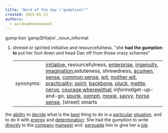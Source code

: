 ```yaml
---
title: "Word of the day \"gumption\""
created: 2015-01-23
authors: 
  - avrahambenemanuel
---
```


gump·tion ˈɡəmpSH(ə)n/ _noun_informal

1. shrewd or spirited initiative and resourcefulness. "she **had the gumption to** put her foot down and head Dan off from those crazy schemes"
    
    <table><tbody><tr><td>synonyms:</td><td><a href="https://www.google.co.il/search?biw=1366&amp;bih=643&amp;q=define+initiative&amp;sa=X&amp;ei=63nCVKHAG4bwaMa_grgM&amp;ved=0CB0Q_SowAA">initiative</a>, resourcefulness, <a href="https://www.google.co.il/search?biw=1366&amp;bih=643&amp;q=define+enterprise&amp;sa=X&amp;ei=63nCVKHAG4bwaMa_grgM&amp;ved=0CB4Q_SowAA">enterprise</a>, <a href="https://www.google.co.il/search?biw=1366&amp;bih=643&amp;q=define+ingenuity&amp;sa=X&amp;ei=63nCVKHAG4bwaMa_grgM&amp;ved=0CB8Q_SowAA">ingenuity</a>, <a href="https://www.google.co.il/search?biw=1366&amp;bih=643&amp;q=define+imagination&amp;sa=X&amp;ei=63nCVKHAG4bwaMa_grgM&amp;ved=0CCAQ_SowAA">imagination</a>;astuteness, shrewdness, <a href="https://www.google.co.il/search?biw=1366&amp;bih=643&amp;q=define+acumen&amp;sa=X&amp;ei=63nCVKHAG4bwaMa_grgM&amp;ved=0CCIQ_SowAA">acumen</a>, <a href="https://www.google.co.il/search?biw=1366&amp;bih=643&amp;q=define+sense&amp;sa=X&amp;ei=63nCVKHAG4bwaMa_grgM&amp;ved=0CCMQ_SowAA">sense</a>, <a href="https://www.google.co.il/search?biw=1366&amp;bih=643&amp;q=define+common+sense&amp;sa=X&amp;ei=63nCVKHAG4bwaMa_grgM&amp;ved=0CCQQ_SowAA">common sense</a>, <a href="https://www.google.co.il/search?biw=1366&amp;bih=643&amp;q=define+wit&amp;sa=X&amp;ei=63nCVKHAG4bwaMa_grgM&amp;ved=0CCUQ_SowAA">wit</a>, <a href="https://www.google.co.il/search?biw=1366&amp;bih=643&amp;q=define+mother+wit&amp;sa=X&amp;ei=63nCVKHAG4bwaMa_grgM&amp;ved=0CCYQ_SowAA">mother wit</a>, <a href="https://www.google.co.il/search?biw=1366&amp;bih=643&amp;q=define+practicality&amp;sa=X&amp;ei=63nCVKHAG4bwaMa_grgM&amp;ved=0CCcQ_SowAA">practicality</a>; <a href="https://www.google.co.il/search?biw=1366&amp;bih=643&amp;q=define+spirit&amp;sa=X&amp;ei=63nCVKHAG4bwaMa_grgM&amp;ved=0CCgQ_SowAA">spirit</a>, <a href="https://www.google.co.il/search?biw=1366&amp;bih=643&amp;q=define+backbone&amp;sa=X&amp;ei=63nCVKHAG4bwaMa_grgM&amp;ved=0CCkQ_SowAA">backbone</a>, <a href="https://www.google.co.il/search?biw=1366&amp;bih=643&amp;q=define+pluck&amp;sa=X&amp;ei=63nCVKHAG4bwaMa_grgM&amp;ved=0CCoQ_SowAA">pluck</a>, <a href="https://www.google.co.il/search?biw=1366&amp;bih=643&amp;q=define+mettle&amp;sa=X&amp;ei=63nCVKHAG4bwaMa_grgM&amp;ved=0CCsQ_SowAA">mettle</a>, <a href="https://www.google.co.il/search?biw=1366&amp;bih=643&amp;q=define+nerve&amp;sa=X&amp;ei=63nCVKHAG4bwaMa_grgM&amp;ved=0CCwQ_SowAA">nerve</a>, <a href="https://www.google.co.il/search?biw=1366&amp;bih=643&amp;q=define+courage&amp;sa=X&amp;ei=63nCVKHAG4bwaMa_grgM&amp;ved=0CC0Q_SowAA">courage</a>,<a href="https://www.google.co.il/search?biw=1366&amp;bih=643&amp;q=define+wherewithal&amp;sa=X&amp;ei=63nCVKHAG4bwaMa_grgM&amp;ved=0CC4Q_SowAA">wherewithal</a>; <em>informal</em>get-up-and-go, <a href="https://www.google.co.il/search?biw=1366&amp;bih=643&amp;q=define+spunk&amp;sa=X&amp;ei=63nCVKHAG4bwaMa_grgM&amp;ved=0CC8Q_SowAA">spunk</a>, <a href="https://www.google.co.il/search?biw=1366&amp;bih=643&amp;q=define+oomph&amp;sa=X&amp;ei=63nCVKHAG4bwaMa_grgM&amp;ved=0CDAQ_SowAA">oomph</a>, <a href="https://www.google.co.il/search?biw=1366&amp;bih=643&amp;q=define+moxie&amp;sa=X&amp;ei=63nCVKHAG4bwaMa_grgM&amp;ved=0CDEQ_SowAA">moxie</a>, <a href="https://www.google.co.il/search?biw=1366&amp;bih=643&amp;q=define+savvy&amp;sa=X&amp;ei=63nCVKHAG4bwaMa_grgM&amp;ved=0CDIQ_SowAA">savvy</a>, <a href="https://www.google.co.il/search?biw=1366&amp;bih=643&amp;q=define+horse+sense&amp;sa=X&amp;ei=63nCVKHAG4bwaMa_grgM&amp;ved=0CDMQ_SowAA">horse sense</a>, (street) smarts</td></tr></tbody></table>
    

​the [ability](http://dictionary.cambridge.org/dictionary/british/ability_1 "ability") to [decide](http://dictionary.cambridge.org/dictionary/british/decide "decide") what is the [best](http://dictionary.cambridge.org/dictionary/british/best "best") thing to do in a [particular](http://dictionary.cambridge.org/dictionary/british/particular "particular") [situation](http://dictionary.cambridge.org/dictionary/british/situation "situation"), and to do it with [energy](http://dictionary.cambridge.org/dictionary/british/energy "energy") and [determination](http://dictionary.cambridge.org/dictionary/british/determination "determination"): She had the gumption to write [directly](http://dictionary.cambridge.org/dictionary/british/directly "directly") to the [company](http://dictionary.cambridge.org/dictionary/british/company "company") [manager](http://dictionary.cambridge.org/dictionary/british/manager "manager") and​ ​ [persuade](http://dictionary.cambridge.org/dictionary/british/persuade "persuade") him to give her a [job](http://dictionary.cambridge.org/dictionary/british/job "job").

​
